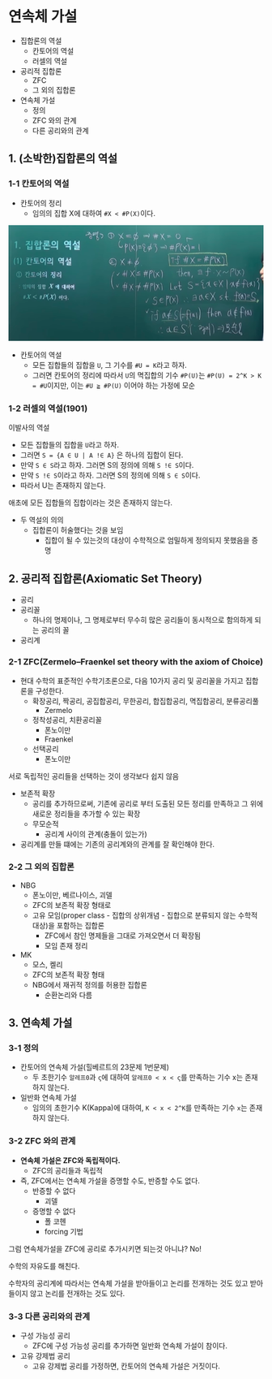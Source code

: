 # 연속체 가설

- 집합론의 역설
  - 칸토어의 역설
  - 러셀의 역설
- 공리적 집합론
  - ZFC
  - 그 외의 집합론
- 연속체 가설
  - 정의
  - ZFC 와의 관계
  - 다른 공리와의 관계

## 1. (소박한)집합론의 역설

### 1-1 칸토어의 역설

- 칸토어의 정리
  - 임의의 집합 X에 대하여 `#X < #P(X)`이다.

![](./images/ch6/cantor_paradox.png)

- 칸토어의 역설
  - 모든 집합들의 집합을 `U`, 그 기수를 `#U = K`라고 하자.
  - 그러면 칸토어의 정리에 따라서 `U`의 멱집합의 기수 `#P(U)`는 `#P(U) = 2^K > K = #U`이지만, 이는 `#U ≧ #P(U)` 이어야 하는 가정에 모순

### 1-2 러셀의 역설(1901)

이발사의 역설

- 모든 집합들의 집합을 `U`라고 하자.
- 그러면 `S = {A ∈ U | A !∈ A}` 은 하나의 집합이 된다.
- 만약 `S ∈ S`라고 하자. 그러면 S의 정의에 의해 `S !∈ S`이다.
- 만약 `S !∈ S`이라고 하자. 그러면 S의 정의에 의해 `S ∈ S`이다.
- 따라서 U는 존재하지 않는다.

애초에 모든 집합들의 집합이라는 것은 존재하지 않는다.

- 두 역설의 의의
  - 집합론이 허술했다는 것을 보임
    - 집합이 될 수 있는것의 대상이 수학적으로 엄밀하게 정의되지 못했음을 증명

## 2. 공리적 집합론(Axiomatic Set Theory)

- 공리
- 공리꼴
  - 하나의 명제이나, 그 명제로부터 무수히 많은 공리들이 동시적으로 함의하게 되는 공리의 꼴
- 공리계

### 2-1 ZFC(Zermelo–Fraenkel set theory with the axiom of Choice)

- 현대 수학의 표준적인 수학기초론으로, 다음 10가지 공리 및 공리꼴을 가지고 집합론을 구성한다.
  - 확장공리, 짝공리, 공집합공리, 무한공리, 합집합공리, 멱집합공리, 분류공리풀
    - Zermelo
  - 정착성공리, 치환공리꼴
    - 폰노이만
    - Fraenkel
  - 선택공리
    - 폰노이만

서로 독립적인 공리들을 선택하는 것이 생각보다 쉽지 않음

- 보존적 확장
  - 공리를 추가하므로써, 기존에 공리로 부터 도출된 모든 정리를 만족하고 그 위에 새로운 정리들을 추가할 수 있는 확장
  - 무모순적
    - 공리계 사이의 관계(충돌이 있는가)
- 공리계를 만들 떄에는 기존의 공리계와의 관계를 잘 확인해야 한다.

### 2-2 그 외의 집합론

- NBG
  - 폰노이만, 베르나이스, 괴델
  - ZFC의 보존적 확장 형태로
  - 고유 모임(proper class - 집합의 상위개념 - 집합으로 분류되지 않는 수학적 대상)을 포함하는 집합론
    - ZFC에서 참인 명제들을 그대로 가져오면서 더 확장됨
    - 모임 존재 정리
- MK
  - 모스, 켈리
  - ZFC의 보존적 확장 형태
  - NBG에서 재귀적 정의를 허용한 집합론
    - 순환논리와 다름

## 3. 연속체 가설

### 3-1 정의

- 칸토어의 연속체 가설(힐베르트의 23문제 1번문제)
  - 두 초한기수 `알레프0`과 `ς`에 대하여 `알레프0 < x < ς`를 만족하는 기수 x는 존재하지 않는다.
- 일반화 연속체 가설
  - 임의의 초한기수 K(Kappa)에 대하여, `K < x < 2^K`를 만족하는 기수 `x`는 존재하지 않는다.

### 3-2 ZFC 와의 관계

- **연속체 가설은 ZFC와 독립적이다.**
  - ZFC의 공리들과 독립적
- 즉, ZFC에서는 연속체 가설을 증명할 수도, 반증할 수도 없다.
  - 반증할 수 없다
    - 괴델
  - 증명할 수 없다
    - 폴 코헨
    - forcing 기법

그럼 연속체가설을 ZFC에 공리로 추가시키면 되는것 아니냐? No!

수학의 자유도를 해친다.

수학자의 공리계에 따라서는 연속체 가설을 받아들이고 논리를 전개하는 것도 있고 받아들이지 않고 논리를 전개하는 것도 있다.

### 3-3 다른 공리와의 관계

- 구성 가능성 공리
  - ZFC에 구성 가능성 공리를 추가하면 일반화 연속체 가설이 참이다.
- 고유 강제법 공리
  - 고유 강제법 공리를 가정하면, 칸토어의 연속체 가설은 거짓이다.
